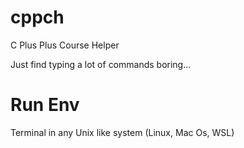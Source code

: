 # cppch

C Plus Plus Course Helper

Just find typing a lot of commands boring...

# Run Env

Terminal in any Unix like system (Linux, Mac Os, WSL)
